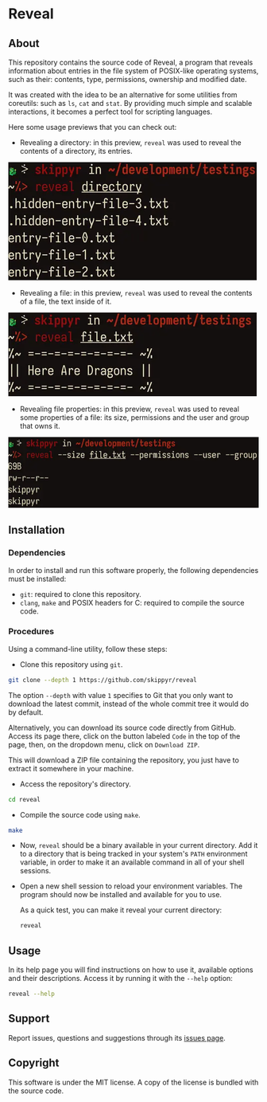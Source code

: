 # Reveal
## About
This repository contains the source code of Reveal, a program that reveals
information about entries in the file system of POSIX-like operating systems,
such as their: contents, type, permissions, ownership and modified date.

It was created with the idea to be an alternative for some utilities from
coreutils: such as `ls`, `cat` and `stat`. By providing much simple and
scalable interactions, it becomes a perfect tool for scripting languages.

Here some usage previews that you can check out:

- Revealing a directory: in this preview, `reveal` was used to reveal the
                         contents of a directory, its entries.

![](assets/preview-directory.webp)

- Revealing a file: in this preview, `reveal` was used to reveal the contents
                    of a file, the text inside of it.

![](assets/preview-file.webp)

- Revealing file properties: in this preview, `reveal` was used to reveal
                             some properties of a file: its size, permissions
                             and the user and group that owns it.

![](assets/preview-file-properties.webp)

## Installation
### Dependencies
In order to install and run this software properly, the following dependencies
must be installed:

- `git`: required to clone this repository.
- `clang`, `make` and POSIX headers for C: required to compile the source code.

### Procedures
Using a command-line utility, follow these steps:

- Clone this repository using `git`.

```bash
git clone --depth 1 https://github.com/skippyr/reveal
```

The option `--depth` with value `1` specifies to Git that you only want to
download the latest commit, instead of the whole commit tree it would do
by default.

Alternatively, you can download its source code directly from GitHub. Access
its page there, click on the button labeled `Code` in the top of the page,
then, on the dropdown menu, click on `Download ZIP`.

This will download a ZIP file containing the repository, you just have to
extract it somewhere in your machine.

- Access the repository's directory.

```bash
cd reveal
```

- Compile the source code using `make`.

```bash
make
```

- Now, `reveal` should be a binary available in your current directory. Add it
  to a directory that is being tracked in your system's `PATH` environment
  variable, in order to make it an available command in all of your shell
  sessions.

- Open a new shell session to reload your environment variables. The program
  should now be installed and available for you to use.

  As a quick test, you can make it reveal your current directory:

  ```bash
  reveal
  ```

## Usage
In its help page you will find instructions on how to use it, available options
and their descriptions. Access it by running it with the `--help` option:

```bash
reveal --help
```

## Support
Report issues, questions and suggestions through its [issues page](https://github.com/skippyr/reveal/issues).

## Copyright
This software is under the MIT license. A copy of the license is bundled with
the source code.
